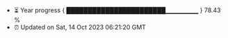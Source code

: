 - ⏳ Year progress { ███████████████████████▁▁▁▁▁▁▁ } 78.43 %
- ⏰ Updated on Sat, 14 Oct 2023 06:21:20 GMT

